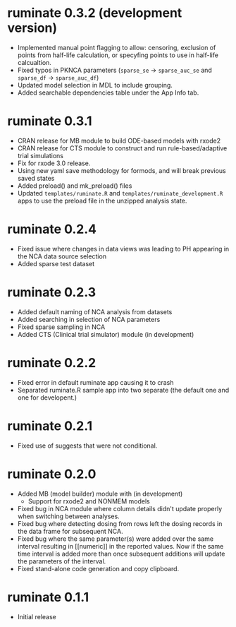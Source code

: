 # ruminate 0.3.2 (development version)

- Implemented manual point flagging to allow: censoring, exclusion of points 
  from half-life calculation, or specyfing points to use in 
  half-life calcualtion.
- Fixed typos in PKNCA parameters (`sparse_se` -> `sparse_auc_se` and `sparse_df` -> `sparse_auc_df`)
- Updated model selection in MDL to include grouping.
- Added searchable dependencies table under the App Info tab. 

# ruminate 0.3.1 

- CRAN release for MB module to build ODE-based models with rxode2
- CRAN release for CTS module to construct and run rule-based/adaptive trial simulations
- Fix for rxode 3.0 release.
- Using new yaml save methodology for formods, and will break previous saved states
- Added preload() and mk_preload() files
- Updated `templates/ruminate.R` and `templates/ruminate_development.R` apps
  to use the preload file in the unzipped analysis state.


# ruminate 0.2.4 

- Fixed issue where changes in data views was leading to PH appearing in the 
  NCA data source selection
- Added sparse test dataset

# ruminate 0.2.3 

- Added default naming of NCA analysis from datasets
- Added searching in selection of NCA parameters
- Fixed sparse sampling in NCA
- Added CTS (Clinical trial simulator) module (in development)

# ruminate 0.2.2 

- Fixed error in default ruminate app causing it to crash
- Separated ruminate.R sample app into two separate (the default one and one for developent.)

# ruminate 0.2.1 

- Fixed use of suggests that were not conditional. 

# ruminate 0.2.0 

- Added MB (model builder) module with (in development)
  - Support for rxode2 and NONMEM models
- Fixed bug in NCA module where column details didn't update properly when switching between analyses. 
- Fixed bug where detecting dosing from rows left the dosing records in the data frame for subsequent NCA.
- Fixed bug where the same parameter(s) were added over the same interval resulting in [[numeric]] in the reported values. Now if the same time interval is added more than once subsequent additions will update the parameters of the interval.
- Fixed stand-alone code generation and copy clipboard. 

# ruminate 0.1.1

- Initial release
